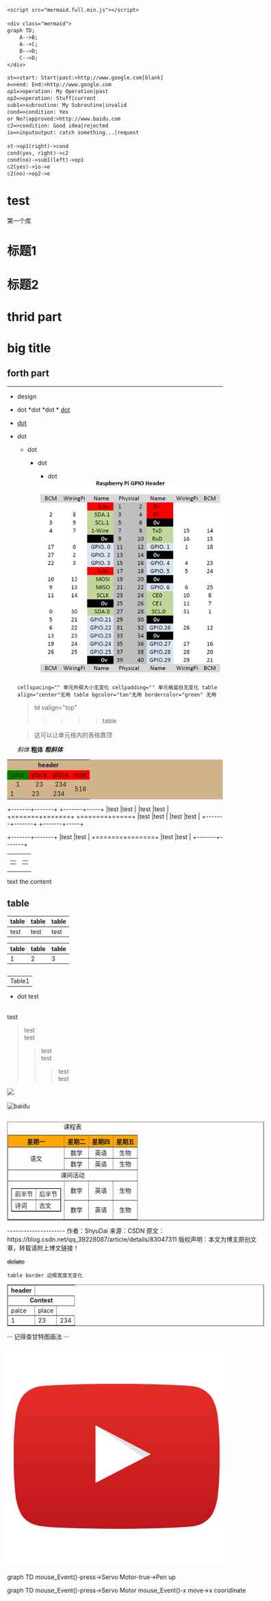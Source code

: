 ```
<script src="mermaid.full.min.js"></script>

<div class="mermaid">
graph TD;
    A-->B;
    A-->C;
    B-->D;
    C-->D;
</div>
```
```flow
st=>start: Start|past:>http://www.google.com[blank]
e=>end: End:>http://www.google.com
op1=>operation: My Operation|past
op2=>operation: Stuff|current
sub1=>subroutine: My Subroutine|invalid
cond=>condition: Yes 
or No?|approved:>http://www.baidu.com
c2=>condition: Good idea|rejected
io=>inputoutput: catch something...|request

st->op1(right)->cond
cond(yes, right)->c2
cond(no)->sub1(left)->op1
c2(yes)->io->e
c2(no)->op2->e
```

# test
第一个库
# 标题1
# 标题2
# thrid part
big title
=======
## forth part

-----
* design
* dot
  *dot
     *dot
       * [dot](https://github.com/Arvinszhang/test/blob/master/SG90%20Servo%20Motor%20Datasheet.pdf)
 * [dot](https://components101.com/servo-motor-basics-pinout-datasheet) 
* dot
  * dot
    * dot
      * dot
      
      
      
      <div align=center><img src="https://github.com/Jason2062/2D-Printer/blob/master/Images/Raspberry%20Pi%20GPIO%20Header.png"/></div>
   ```
   cellspacing="" 单元外框大小无变化 cellpadding="" 单元格留白无变化 table align="center"无用 table bgcolor="tan"无用 bordercolor="green" 无用
   ```
  > td valign="top"
   >>>>>table
   
  > 这可以让单元格内的表格靠顶
   
   *斜体* **粗体** ***粗斜体***
      
<table bgcolor="tan" bordercolor="green" align="center" border="0" cellspacing="100" cellpadding="10">                                            
 
 <th colspan="4"> header </th>

 <tr bgcolor="red">
  <td bgcolor="green"> palce </td>
  <td> place </td>
 <td> place </td>
 <td> total</td>
 </tr>
 <tr align="center">
  <td> 1 </td>
  <td> 23 </td>
  <td> 234 </td>
 <td rowspan="2"> 516 </td>
  
 </tr>
 <tr>
 <td>1</td>
 <td>23</td>
 <td>234</td>
 </tr>
 </table>
 

  
  
  
 +-------+-------+    +-------+-----+
 |test   |test   |    |test   |test |
 +=======+=======+    +=======+=====+
 |test   |test   |    |test   |test |
 +-------+-------+    +-------+-----+
  
  
 +-------+-------+
 |test   |test   |
 +=======+=======+
 |test   |test   |
 +-------+-------+
  
  
<table width="100%" align="center">
<tr>
<td><table width="100%">
<tr>
<td> </td>
</tr>
</table></td>
<td><table width="100%">
<tr>
<td> </td>
</tr>
</table></td>
</tr>
</table>  
  

  

  
 text
 the content<br> 
 
  ## table
  table| table| table
  ---|---|---
  test|test|test
  
  
table| table|table
---|---|---
1|2|3

 <div style="vertical-align:top; width:600px;">
<table width="50%" style="float:left;">
<tr>
<td>Table1</td>
</tr>
</table>
<table width="50%">
 
 
* dot
test
 <br>
 test
 
> test <br> test
>> test <br> test
>>> test <br> test

![](http://www.baidu.com/img/bdlogo.gif"baidu")
<br>

![baidu](http://www.baidu.com/img/bdlogo.gif)


<!DOCTYPE html>
<html>

<head>
<title>表格属性</title>
<meta charset="utf-8">
</head>

<body>
<!-- 在以下表格标签中添加相应代码 -->
<table border="1" width="500" cellspacing="0" cellpadding="5px" align="center">
<caption>课程表</caption>
<tr bgcolor="orange" align="center">
<th>星期一</th>
<th>星期二</th>
<th>星期四</th>
<th>星期五</th>
</tr>
<tr align="center">
<td rowspan ="2">语文</td>
<td>数学</td>
<td>英语</td>
<td>生物</td>
</tr>
<tr align="center">

<td>数学</td>
<td>英语</td>
<td>生物</td>
</tr>
<tr align="center">
<td colspan="4">课间活动</td>
</tr>
<tr align="center">
<td rowspan="2" >
<table border="1"  cellspacing="0" cellpadding="5px" align="center">
<tr>
<td>前半节</td>
<td>后半节</td>
</tr>
<tr>
<td>诗词</td>
<td>古文</td>
</tr>
</table>
</td>
<td>数学</td>
<td>英语</td>
<td>生物</td>
</tr>
<tr align="center">

<td>数学</td>
<td>英语</td>
<td>生物</td>
</tr>
</table>
</body>
</html>
--------------------- 
作者：ShyuDai 
来源：CSDN 
原文：https://blog.csdn.net/qq_39228087/article/details/83047311 
版权声明：本文为博主原创文章，转载请附上博文链接！

~~delate~~
```
table border 边框宽度无变化
```

<table border="1">
 <th>header</th>
 
 <tr>
  <td align="center" colspan="3"><b>Contest</b></td>
 </tr>
  
 <tr>
  <td> palce </td>
  <td> place </td>
 </tr>
 <tr>
  <td> 1 </td>
  <td> 23 </td>
  <td> 234 </td>
  
  
 </tr>

 </table>
 
 
 ···
 记得查甘特图画法
 ···
 
 ![](https://github.com/Jason2062/2D-Printer/blob/master/Images/YouTube%20icon.png)
 
 graph TD
 mouse_Event()-press->Servo Motor-true->Pen up
 
 graph TD
 mouse_Event()-press->Servo Motor
 mouse_Event()-x move->x cooridinate
 
